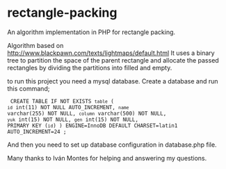 rectangle-packing
=================
  An algorithm implementation in PHP for rectangle packing.
  
  Algorithm based on <http://www.blackpawn.com/texts/lightmaps/default.html>
	It uses a binary tree to partition the space of the parent rectangle and allocate the passed rectangles by dividing the partitions into filled and empty.

  to run this project you need a mysql database. Create a database and run this command;
 
<code><pre>
CREATE TABLE IF NOT EXISTS `table` (
  `id` int(11) NOT NULL AUTO_INCREMENT,
  `name` varchar(255) NOT NULL,
  `column` varchar(500) NOT NULL,
  `yuk` int(15) NOT NULL,
  `gen` int(15) NOT NULL,
  PRIMARY KEY (`id`)
) ENGINE=InnoDB  DEFAULT CHARSET=latin1 AUTO_INCREMENT=24 ;
</code></pre>

  And then you need to set up database configuration in database.php file.
 
 Many thanks to Iván Montes for helping and answering my questions.
